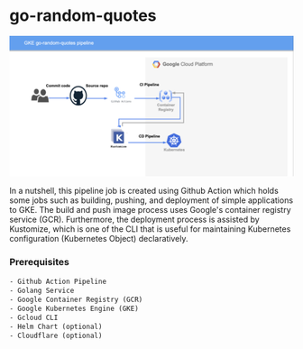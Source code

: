 # go-random-quotes
![pipeline](img/pipeline.png)

In a nutshell, this pipeline job is created using Github Action which holds some jobs such as building, pushing, and deployment of simple applications to GKE. The build and push image process uses Google's container registry service (GCR). Furthermore, the deployment process is assisted by Kustomize, which is one of the CLI that is useful for maintaining Kubernetes configuration (Kubernetes Object) declaratively.

### Prerequisites 
```
- Github Action Pipeline
- Golang Service
- Google Container Registry (GCR)
- Google Kubernetes Engine (GKE)
- Gcloud CLI
- Helm Chart (optional)
- Cloudflare (optional)
```